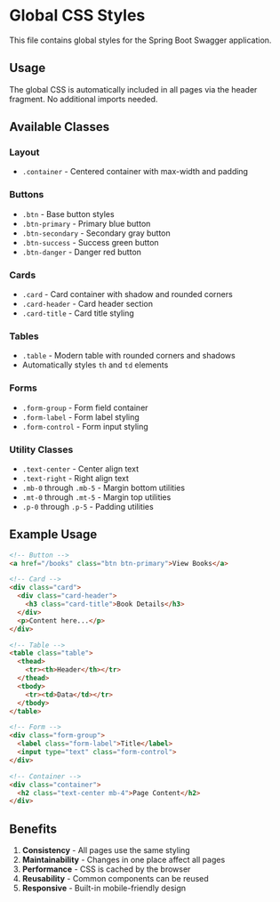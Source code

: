 # Global CSS Styles

This file contains global styles for the Spring Boot Swagger application.

## Usage

The global CSS is automatically included in all pages via the header fragment. No additional imports needed.

## Available Classes

### Layout

- `.container` - Centered container with max-width and padding

### Buttons

- `.btn` - Base button styles
- `.btn-primary` - Primary blue button
- `.btn-secondary` - Secondary gray button
- `.btn-success` - Success green button
- `.btn-danger` - Danger red button

### Cards

- `.card` - Card container with shadow and rounded corners
- `.card-header` - Card header section
- `.card-title` - Card title styling

### Tables

- `.table` - Modern table with rounded corners and shadows
- Automatically styles `th` and `td` elements

### Forms

- `.form-group` - Form field container
- `.form-label` - Form label styling
- `.form-control` - Form input styling

### Utility Classes

- `.text-center` - Center align text
- `.text-right` - Right align text
- `.mb-0` through `.mb-5` - Margin bottom utilities
- `.mt-0` through `.mt-5` - Margin top utilities
- `.p-0` through `.p-5` - Padding utilities

## Example Usage

```html
<!-- Button -->
<a href="/books" class="btn btn-primary">View Books</a>

<!-- Card -->
<div class="card">
  <div class="card-header">
    <h3 class="card-title">Book Details</h3>
  </div>
  <p>Content here...</p>
</div>

<!-- Table -->
<table class="table">
  <thead>
    <tr><th>Header</th></tr>
  </thead>
  <tbody>
    <tr><td>Data</td></tr>
  </tbody>
</table>

<!-- Form -->
<div class="form-group">
  <label class="form-label">Title</label>
  <input type="text" class="form-control">
</div>

<!-- Container -->
<div class="container">
  <h2 class="text-center mb-4">Page Content</h2>
</div>
```

## Benefits

1. **Consistency** - All pages use the same styling
2. **Maintainability** - Changes in one place affect all pages
3. **Performance** - CSS is cached by the browser
4. **Reusability** - Common components can be reused
5. **Responsive** - Built-in mobile-friendly design
